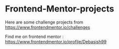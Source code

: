 # Frontend-Mentor-projects
Here are some challenge projects from https://www.frontendmentor.io/challenges


Find me on frontend mentor : https://www.frontendmentor.io/profile/Debasish99
